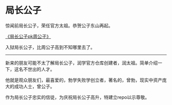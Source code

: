 # 局长公子

惊闻前局长公子，荣任官方太祖。恭贺公子东山再起。

[《局长公子pk周公子》](/%E5%B1%80%E9%95%BF%E5%85%AC%E5%AD%90pk%E5%91%A8%E5%85%AC%E5%AD%90.md)

入狱局长公子，比周公子高到不知哪里去了。

--------------

新来的朋友可能不太了解局长公子，润学官方仓库创建者，润太祖。简单介绍一下，这名不世出的人才。

他就是观众朋友们，最喜爱的，勃学失败学创立者，著名的，曾勃，现实中资产庞大的成功人士，曾公子。

作为局长公子忠实的信徒，为庆祝局长公子高升，特建立repo以示尊敬。
